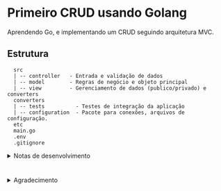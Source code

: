# Primeiro CRUD usando Golang

Aprendendo Go, e implementando um CRUD seguindo arquitetura MVC.

## Estrutura

```
  src
  | -- controller   - Entrada e validação de dados
  | -- model        - Regras de negócio e objeto principal
  | -- view         - Gerenciamento de dados (publico/privado) e converters
  converters
  | -- tests          - Testes de integração da aplicação
  | -- configuration  - Pacote para conexões, arquivos de configuração.
  etc
  main.go
  .env
  .gitignore
```

<details>
  <summary>
    Notas de desenvolvimento
  </summary>

#
## Tópicos

<details>
  <summary>
    .ENV
  </summary>

  Para buscar um valor de uma variavel de ambiente é usado o pacote, os.GetEnv, que só "pega" os valores se uma biblioteca estiver instalada.\
  Biblioteca chamada [godotenv](https://github.com/joho/godotenv).\
  Para instalar basta usar no terminal; `go get github.com/joho/godotenv`\

</details>

<details>
  <summary>
    Biblioteca para API
  </summary>

  Para lidar com rotas será usado o gin gonic, framework, mais movimentado na comunidade.\
  Instalação: `go get -u github.com/gin-gonic/gin`

</details>

<details>
  <summary>
    Biblioteca para Validação de requisição
  </summary>

  Para validar o conteúdo enviado por requisição será usado o  [Validator](https://github.com/go-playground/validator)
  Instalação: `go get github.com/go-playground/validator/v10`

</details>

<details>
  <summary>
    Biblioteca para Logs
  </summary>

  Para logs será usado o  [uber go zap](https://github.com/uber-go/zap)
  Instalação: `go get -u go.uber.org/zap`

</details>

</details>

#

<details>
  <summary>
    Agradecimento
  </summary>

  Usando como base o projeto do canal [HunCoding](https://www.youtube.com/@huncoding)

</details>